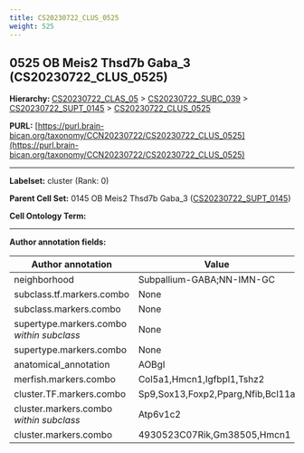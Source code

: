 ```yaml
---
title: CS20230722_CLUS_0525
weight: 525
---
```

## 0525 OB Meis2 Thsd7b Gaba_3 (CS20230722_CLUS_0525)
<b>Hierarchy: </b>
[CS20230722_CLAS_05](../CS20230722_CLAS_05) >
[CS20230722_SUBC_039](../CS20230722_SUBC_039) >
[CS20230722_SUPT_0145](../CS20230722_SUPT_0145) >
[CS20230722_CLUS_0525](../CS20230722_CLUS_0525)

**PURL:** [https://purl.brain-bican.org/taxonomy/CCN20230722/CS20230722_CLUS_0525](https://purl.brain-bican.org/taxonomy/CCN20230722/CS20230722_CLUS_0525)

---


**Labelset:** cluster (Rank: 0)

**Parent Cell Set:** 0145 OB Meis2 Thsd7b Gaba_3 ([CS20230722_SUPT_0145](../CS20230722_SUPT_0145))



**Cell Ontology Term:** 

[MARKER GENES.]: #


---

[TRANSFERRED ANNOTATIONS.]: #


[AUTHOR ANNOTATION FIELDS.]: #


**Author annotation fields:**

| Author annotation | Value |
|-------------------|-------|
|neighborhood|Subpallium-GABA;NN-IMN-GC|
|subclass.tf.markers.combo|None|
|subclass.markers.combo|None|
|supertype.markers.combo _within subclass_|None|
|supertype.markers.combo|None|
|anatomical_annotation|AOBgl|
|merfish.markers.combo|Col5a1,Hmcn1,Igfbpl1,Tshz2|
|cluster.TF.markers.combo|Sp9,Sox13,Foxp2,Pparg,Nfib,Bcl11a|
|cluster.markers.combo _within subclass_|Atp6v1c2|
|cluster.markers.combo|4930523C07Rik,Gm38505,Hmcn1|
